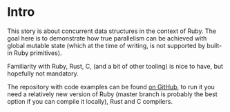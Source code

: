 # Intro

This story is about concurrent data structures in the context of Ruby. The goal here is to demonstrate how true parallelism can be achieved with global mutable state (which at the time of writing, is not supported by built-in Ruby primitives).

Familiarity with Ruby, Rust, C, (and a bit of other tooling) is nice to have, but hopefully not mandatory.

The repository with code examples can be found [on GitHub](https://github.com/iliabylich/ractors-playground), to run it you need a relatively new version of Ruby (master branch is probably the best option if you can compile it locally), Rust and C compilers.

